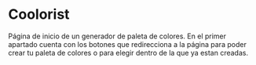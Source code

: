 # Coolorist
Página de inicio de un generador de paleta de colores.
En el primer apartado cuenta con los botones que redirecciona a la página para poder crear tu paleta de colores o para elegir dentro de la que ya estan creadas. 
